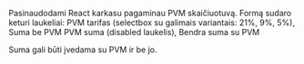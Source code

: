 Pasinaudodami React karkasu pagaminau PVM skaičiuotuvą. 
Formą sudaro keturi laukeliai:
PVM tarifas (selectbox su galimais variantais: 21%, 9%, 5%),
Suma be PVM
PVM suma (disabled laukelis),
Bendra suma su PVM

Suma gali būti įvedama su PVM ir be jo.
